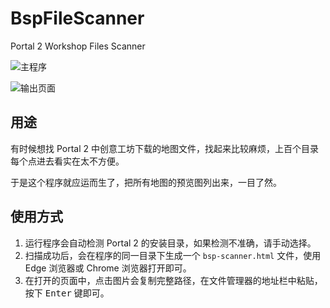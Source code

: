 # BspFileScanner
Portal 2 Workshop Files Scanner

![主程序](https://pansong291.github.io/Pictures/github/pansong291/BspFileScanner/Snipaste_2022-11-25_22-54-22.png)

![输出页面](https://pansong291.github.io/Pictures/github/pansong291/BspFileScanner/Snipaste_2022-11-25_22-55-28.png)

## 用途
有时候想找 Portal 2 中创意工坊下载的地图文件，找起来比较麻烦，上百个目录每个点进去看实在太不方便。

于是这个程序就应运而生了，把所有地图的预览图列出来，一目了然。

## 使用方式
1. 运行程序会自动检测 Portal 2 的安装目录，如果检测不准确，请手动选择。
2. 扫描成功后，会在程序的同一目录下生成一个 `bsp-scanner.html` 文件，使用 Edge 浏览器或 Chrome 浏览器打开即可。
3. 在打开的页面中，点击图片会复制完整路径，在文件管理器的地址栏中粘贴，按下 <kbd>Enter</kbd> 键即可。
